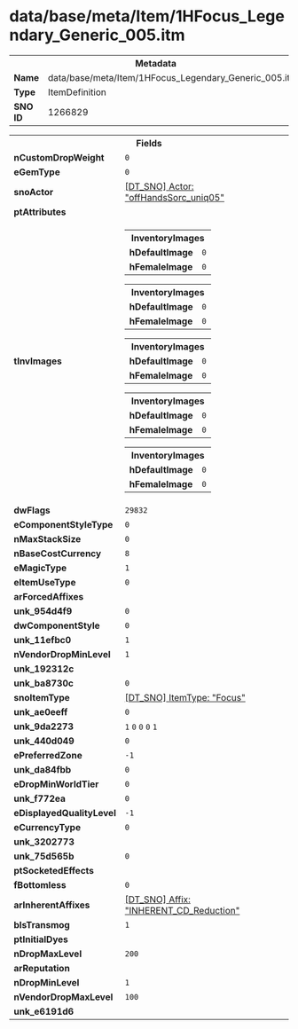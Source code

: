 <h1>data/base/meta/Item/1HFocus_Legendary_Generic_005.itm</h1><table><tr><th colspan="100%">Metadata</th></tr><tr><td><b>Name</b></td><td>data/base/meta/Item/1HFocus_Legendary_Generic_005.itm</td></tr><tr><td><b>Type</b></td><td>ItemDefinition</td></tr><tr><td><b>SNO ID</b></td><td>1266829</td></tr></table>

<table><tr><th colspan="100%">Fields</th></tr><tr><td><b>nCustomDropWeight</b></td><td><code>0</code></td></tr><tr><td><b>eGemType</b></td><td><code>0</code></td></tr><tr><td><b>snoActor</b></td><td><a href="..\Actor\offHandsSorc_uniq05.acr">[DT_SNO] Actor: "offHandsSorc_uniq05"</a></td></tr><tr><td><b>ptAttributes</b></td><td></td></tr><tr><td><b>tInvImages</b></td><td><table><tr><th colspan="100%">InventoryImages</th></tr><tr><td><b>hDefaultImage</b></td><td><code>0</code></td></tr><tr><td><b>hFemaleImage</b></td><td><code>0</code></td></tr></table>


<table><tr><th colspan="100%">InventoryImages</th></tr><tr><td><b>hDefaultImage</b></td><td><code>0</code></td></tr><tr><td><b>hFemaleImage</b></td><td><code>0</code></td></tr></table>


<table><tr><th colspan="100%">InventoryImages</th></tr><tr><td><b>hDefaultImage</b></td><td><code>0</code></td></tr><tr><td><b>hFemaleImage</b></td><td><code>0</code></td></tr></table>


<table><tr><th colspan="100%">InventoryImages</th></tr><tr><td><b>hDefaultImage</b></td><td><code>0</code></td></tr><tr><td><b>hFemaleImage</b></td><td><code>0</code></td></tr></table>


<table><tr><th colspan="100%">InventoryImages</th></tr><tr><td><b>hDefaultImage</b></td><td><code>0</code></td></tr><tr><td><b>hFemaleImage</b></td><td><code>0</code></td></tr></table>


</td></tr><tr><td><b>dwFlags</b></td><td><code>29832</code></td></tr><tr><td><b>eComponentStyleType</b></td><td><code>0</code></td></tr><tr><td><b>nMaxStackSize</b></td><td><code>0</code></td></tr><tr><td><b>nBaseCostCurrency</b></td><td><code>8</code></td></tr><tr><td><b>eMagicType</b></td><td><code>1</code></td></tr><tr><td><b>eItemUseType</b></td><td><code>0</code></td></tr><tr><td><b>arForcedAffixes</b></td><td></td></tr><tr><td><b>unk_954d4f9</b></td><td><code>0</code></td></tr><tr><td><b>dwComponentStyle</b></td><td><code>0</code></td></tr><tr><td><b>unk_11efbc0</b></td><td><code>1</code></td></tr><tr><td><b>nVendorDropMinLevel</b></td><td><code>1</code></td></tr><tr><td><b>unk_192312c</b></td><td></td></tr><tr><td><b>unk_ba8730c</b></td><td><code>0</code></td></tr><tr><td><b>snoItemType</b></td><td><a href="..\ItemType\Focus.itt">[DT_SNO] ItemType: "Focus"</a></td></tr><tr><td><b>unk_ae0eeff</b></td><td><code>0</code></td></tr><tr><td><b>unk_9da2273</b></td><td><code>1</code>
<code>0</code>
<code>0</code>
<code>0</code>
<code>1</code>
</td></tr><tr><td><b>unk_440d049</b></td><td><code>0</code></td></tr><tr><td><b>ePreferredZone</b></td><td><code>-1</code></td></tr><tr><td><b>unk_da84fbb</b></td><td><code>0</code></td></tr><tr><td><b>eDropMinWorldTier</b></td><td><code>0</code></td></tr><tr><td><b>unk_f772ea</b></td><td><code>0</code></td></tr><tr><td><b>eDisplayedQualityLevel</b></td><td><code>-1</code></td></tr><tr><td><b>eCurrencyType</b></td><td><code>0</code></td></tr><tr><td><b>unk_3202773</b></td><td></td></tr><tr><td><b>unk_75d565b</b></td><td><code>0</code></td></tr><tr><td><b>ptSocketedEffects</b></td><td></td></tr><tr><td><b>fBottomless</b></td><td><code>0</code></td></tr><tr><td><b>arInherentAffixes</b></td><td><a href="..\Affix\INHERENT_CD_Reduction.aff">[DT_SNO] Affix: "INHERENT_CD_Reduction"</a>
</td></tr><tr><td><b>bIsTransmog</b></td><td><code>1</code></td></tr><tr><td><b>ptInitialDyes</b></td><td></td></tr><tr><td><b>nDropMaxLevel</b></td><td><code>200</code></td></tr><tr><td><b>arReputation</b></td><td></td></tr><tr><td><b>nDropMinLevel</b></td><td><code>1</code></td></tr><tr><td><b>nVendorDropMaxLevel</b></td><td><code>100</code></td></tr><tr><td><b>unk_e6191d6</b></td><td></td></tr></table>

